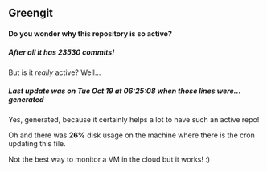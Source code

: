 ## Greengit

#### Do you wonder why this repository is so active?

##### After all it has 23530 commits!

But is it *really* active? Well...

##### Last update was on Tue Oct 19 at 06:25:08 when those lines were... generated

Yes, generated, because it certainly helps a lot to have such an active repo!

Oh and there was **26%** disk usage on the machine
where there is the cron updating this file.

Not the best way to monitor a VM in the cloud but it works! :)
